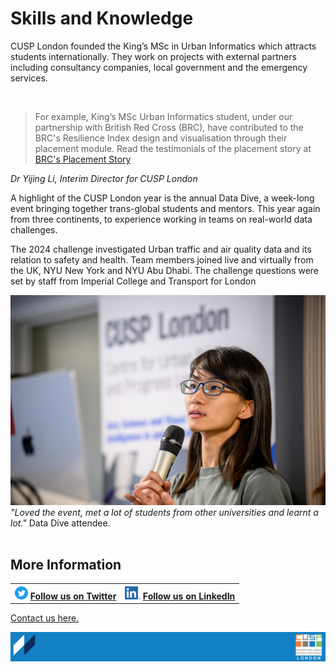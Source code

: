 # Skills and Knowledge

CUSP London founded the King’s MSc in Urban Informatics which attracts students internationally. They work on projects with external partners including consultancy companies, local government and the emergency services.

<br>

> For example, King’s MSc Urban Informatics student, under our partnership with British Red Cross (BRC), have contributed to the BRC's Resilience Index design and visualisation through their placement module. Read the testimonials of the placement story at [BRC's Placement Story](./placement_stories/BRC_R.md)

*Dr Yijing Li, Interim Director for CUSP London*
<br>

A highlight of the CUSP London year is the annual Data Dive, a week-long event bringing together trans-global students and mentors. This year again from three continents, to experience working in teams on real-world data challenges. 

The 2024 challenge investigated Urban traffic and air quality data and its relation to safety and health. Team members joined live and virtually from the UK, NYU New York and NYU Abu Dhabi. The challenge questions were set by staff from Imperial College and Transport for London

![Data Dive 2023](./assets/page-4-1-2024.jpg)
*"Loved the event, met a lot of students from other universities and learnt a lot."* Data Dive attendee.
<br>
<br>

## More Information

<table border="0" cellspacing="0" cellpadding="0">
  <tr>
    <th>
<a href="https://twitter.com/cusplondon?lang=en"><img src="./assets/Twitterblue.svg" alt="Twitter" style="width:21px;height:21px;"></a>
<a href="https://twitter.com/cusplondon?lang=en">Follow us on Twitter</a>
    </th>
        <th>
<a href="https://www.linkedin.com/company/centre-for-urban-science-and-progress-london-cusp-london-king-s-college-london/"><img src="./assets/LI-In-Bug.png" alt="Linked In" style="height:21px;"></a>
<a href="https://www.linkedin.com/company/centre-for-urban-science-and-progress-london-cusp-london-king-s-college-london/)">Follow us on LinkedIn</a>
       </th>
   </tr>
</table>

[Contact us here.](./YouCanJoinUs.md)

![CUSP London Logo](./assets/CUSPbanner_thin_03.png)
